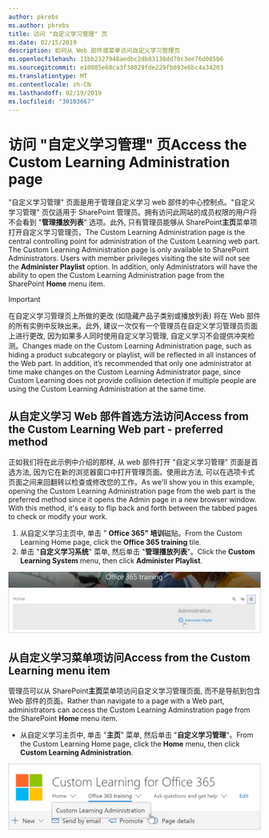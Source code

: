 ```yaml
---
author: pkrebs
ms.author: pkrebs
title: 访问 "自定义学习管理" 页
ms.date: 02/15/2019
description: 如何从 Web 部件或菜单访问自定义学习管理页
ms.openlocfilehash: 11bb2327948aedbc2db83138dd70c3ee76d085b6
ms.sourcegitcommit: e10085e60ca3f38029fde229fb093e6bc4a34203
ms.translationtype: MT
ms.contentlocale: zh-CN
ms.lasthandoff: 02/19/2019
ms.locfileid: "30103667"
---
```

# <a name="access-the-custom-learning-administration-page"></a><span data-ttu-id="8145f-103">访问 "自定义学习管理" 页</span><span class="sxs-lookup"><span data-stu-id="8145f-103">Access the Custom Learning Administration page</span></span>

<span data-ttu-id="8145f-p101">"自定义学习管理" 页面是用于管理自定义学习 web 部件的中心控制点。"自定义学习管理" 页仅适用于 SharePoint 管理员。拥有访问此网站的成员权限的用户将不会看到 "**管理播放列表**" 选项。此外, 只有管理员能够从 SharePoint**主页**菜单项打开自定义学习管理页。</span><span class="sxs-lookup"><span data-stu-id="8145f-p101">The Custom Learning Administration page is the central controlling point for administration of the Custom Learning web part. The Custom Learning Administration page is only available to SharePoint Administrators. Users with member privileges visiting the site will not see the **Administer Playlist** option. In addition, only Administrators will have the ability to open the Custom Learning Administration page from the SharePoint **Home** menu item.</span></span>  

> [!IMPORTANT]
> <span data-ttu-id="8145f-p102">在自定义学习管理页上所做的更改 (如隐藏产品子类别或播放列表) 将在 Web 部件的所有实例中反映出来。此外, 建议一次仅有一个管理员在自定义学习管理员页面上进行更改, 因为如果多人同时使用自定义学习管理, 自定义学习不会提供冲突检测。</span><span class="sxs-lookup"><span data-stu-id="8145f-p102">Changes made on the Custom Learning Administration page, such as hiding a product subcategory or playlist, will be reflected in all instances of the Web part. In addition, it’s recommended that only one administrator at time make changes on the Custom Learning Administrator page, since Custom Learning does not provide collision detection if multiple people are using the Custom Learning Administration at the same time.</span></span>  

## <a name="access-from-the-custom-learning-web-part---preferred-method"></a><span data-ttu-id="8145f-110">从自定义学习 Web 部件首选方法访问</span><span class="sxs-lookup"><span data-stu-id="8145f-110">Access from the Custom Learning Web part - preferred method</span></span>
<span data-ttu-id="8145f-p103">正如我们将在此示例中介绍的那样, 从 web 部件打开 "自定义学习管理" 页面是首选方法, 因为它在新的浏览器窗口中打开管理页面。使用此方法, 可以在选项卡式页面之间来回翻转以检查或修改您的工作。</span><span class="sxs-lookup"><span data-stu-id="8145f-p103">As we'll show you in this example, opening the Custom Learning Administration page from the web part is the preferred method since it opens the Admin page in a new browser window. With this method, it's easy to flip back and forth between the tabbed pages to check or modify your work.</span></span>  

1. <span data-ttu-id="8145f-113">从自定义学习主页中, 单击 " **Office 365" 培训**磁贴。</span><span class="sxs-lookup"><span data-stu-id="8145f-113">From the Custom Learning Home page, click the **Office 365 training** tile.</span></span>
2. <span data-ttu-id="8145f-114">单击 "**自定义学习系统**" 菜单, 然后单击 "**管理播放列表**"。</span><span class="sxs-lookup"><span data-stu-id="8145f-114">Click the **Custom Learning System** menu, then click **Administer Playlist**.</span></span> 

![cg-adminaccbtn](media/cg-adminaccbtn.png)

## <a name="access-from-the-custom-learning-menu-item"></a><span data-ttu-id="8145f-116">从自定义学习菜单项访问</span><span class="sxs-lookup"><span data-stu-id="8145f-116">Access from the Custom Learning menu item</span></span>
<span data-ttu-id="8145f-117">管理员可以从 SharePoint**主页**菜单项访问自定义学习管理页面, 而不是导航到包含 Web 部件的页面。</span><span class="sxs-lookup"><span data-stu-id="8145f-117">Rather than navigate to a page with a Web part, administrators can access the Custom Learning Adminstration page from the SharePoint **Home** menu item.</span></span> 

- <span data-ttu-id="8145f-118">从自定义学习主页中, 单击 "**主页**" 菜单, 然后单击 "**自定义学习管理**"。</span><span class="sxs-lookup"><span data-stu-id="8145f-118">From the Custom Learning Home page, click the **Home** menu, then click **Custom Learning Administration**.</span></span>

![cg-adminaccmenu](media/cg-adminaccmenu.png)